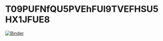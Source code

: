 # T09PUFNfQU5PVEhFUl9TVEFHSU5HX1JFUE8

[![Binder](https://mybinder.org/badge_logo.svg)](https://mybinder.org/v2/gh/c25vd3k/T09PUFNfQU5PVEhFUl9TVEFHSU5HX1JFUE8/main)

